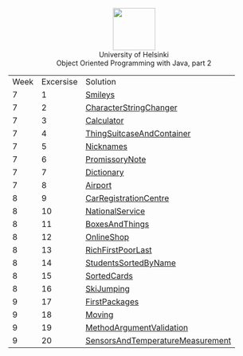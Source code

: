 <p align="center">
    <a href="http://moocfi.github.io/courses/2013/programming-part-2/">
        <img height=85 src="http://moocfi.github.io/img/logo.png">
    </a>
    <br>       University of Helsinki
    <br>Object Oriented Programming with Java, part 2</p>
</p>

 |             |                      |                         |
 |-------------|----------------------|-------------------------|
 |   Week      |      Excersise       |       Solution          |
 |        7    |         1            |  [Smileys](https://github.com/RomuCampu/MOOC.fi_Part-2/tree/master/week7-week7_01.Smileys)                  |
 | 7 | 2 | [CharacterStringChanger](https://github.com/RomuCampu/MOOC.fi_Part-2/tree/master/week7-week7_02.CharacterStringChanger) |
 | 7 | 3 | [Calculator](https://github.com/RomuCampu/MOOC.fi_Part-2/tree/master/week7-week7_03.Calculator) |
 | 7 | 4 | [ThingSuitcaseAndContainer](https://github.com/RomuCampu/MOOC.fi_Part-2/tree/master/week7-week7_04.ThingSuitcaseAndContainer) |
| 7 | 5 | [Nicknames](https://github.com/RomuCampu/MOOC.fi_Part-2/tree/master/week7-week7_05.Nicknames) |
| 7 | 6 | [PromissoryNote](https://github.com/RomuCampu/MOOC.fi_Part-2/tree/master/week7-week7_06.PromissoryNote) |
| 7 | 7 | [Dictionary](https://github.com/RomuCampu/MOOC.fi_Part-2/tree/master/week7-week7_07.Dictionary) |
| 7 | 8 | [Airport](https://github.com/RomuCampu/MOOC.fi_Part-2/tree/master/week7-week7_08.Airport) |
| 8 | 9 | [CarRegistrationCentre](https://github.com/RomuCampu/MOOC.fi_Part-2/tree/master/week8-week8_09.CarRegistrationCentre) |
| 8 | 10 | [NationalService](https://github.com/RomuCampu/MOOC.fi_Part-2/tree/master/week8-week8_10.NationalService) |
| 8 | 11 | [BoxesAndThings](https://github.com/RomuCampu/MOOC.fi_Part-2/tree/master/week8-week8_11.BoxesAndThings) |
| 8 | 12 | [OnlineShop](https://github.com/RomuCampu/MOOC.fi_Part-2/tree/master/week8-week8_12.OnlineShop) |
| 8 | 13 | [RichFirstPoorLast](https://github.com/RomuCampu/MOOC.fi_Part-2/tree/master/week8-week8_13.RichFirstPoorLast) |
| 8 | 14 | [StudentsSortedByName](https://github.com/RomuCampu/MOOC.fi_Part-2/tree/master/week8-week8_14.StudentsSortedByName) |
| 8 | 15 | [SortedCards](https://github.com/RomuCampu/MOOC.fi_Part-2/tree/master/week8-week8_15.SortedCards) |
| 8 | 16 | [SkiJumping](https://github.com/RomuCampu/MOOC.fi_Part-2/tree/master/week8-week8_16.SkiJumping) |
| 9 | 17 | [FirstPackages](https://github.com/RomuCampu/MOOC.fi_Part-2/tree/master/week9-week9_17.FirstPackages) |
| 9 | 18 | [Moving](https://github.com/RomuCampu/MOOC.fi_Part-2/tree/master/week9-week9_18.Moving) |
| 9 | 19 | [MethodArgumentValidation](https://github.com/RomuCampu/MOOC.fi_Part-2/tree/master/week9-week9_19.MethodArgumentValidation) |
| 9 | 20 | [SensorsAndTemperatureMeasurement](https://github.com/RomuCampu/MOOC.fi_Part-2/tree/master/week9-week9_20.SensorsAndTemperatureMeasurement) |
